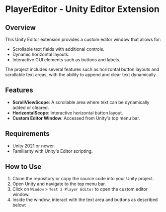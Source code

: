 # PlayerEditor - Unity Editor Extension

## Overview

This Unity Editor extension provides a custom editor window that allows for:
- Scrollable text fields with additional controls.
- Dynamic horizontal layouts.
- Interactive GUI elements such as buttons and labels.

The project includes several features such as horizontal button layouts and scrollable text areas, with the ability to append and clear text dynamically.

## Features

- **ScrollViewScope**: A scrollable area where text can be dynamically added or cleared.
- **HorizontalScope**: Interactive horizontal button layout.
- **Custom Editor Window**: Accessed from Unity's top menu bar.

## Requirements

- Unity 2021 or newer.
- Familiarity with Unity's Editor scripting.

## How to Use

1. Clone the repository or copy the source code into your Unity project.
2. Open Unity and navigate to the top menu bar.
3. Click on `Window` > `Test 2 Player Editor` to open the custom editor window.
4. Inside the window, interact with the text area and buttons as described below:
